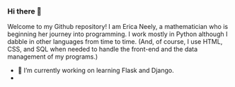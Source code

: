 ### Hi there 👋
 
Welcome to my Github repository!  I am Erica Neely, a mathematician who is beginning her journey into programming.  I work mostly in Python although I dabble in other languages from time to time.  (And, of course, I use HTML, CSS, and SQL when needed to handle the front-end and the data management of my programs.)

- 🔭 I’m currently working on learning Flask and Django.
- 
<!--
**elneely/elneely** is a ✨ _special_ ✨ repository because its `README.md` (this file) appears on your GitHub profile.

Here are some ideas to get you started:

- 👯 I’m looking to collaborate on ...
- 🤔 I’m looking for help with ...
- 💬 Ask me about ...
- 📫 How to reach me: ...
- 😄 Pronouns: she/her
- ⚡ Fun fact: ...

-->
